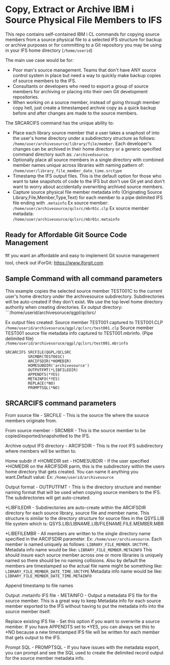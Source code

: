# Copy, Extract or Archive IBM i Source Physical File Members to IFS 
This repo contains self-contained IBM i CL commands for copying source members from a source physical file to a selected IFS structure for backup or archive purposes or for committing to a Git repository you may be using in your IFS home directory (```/home/userid```)      

The main use case would be for:
- Poor man's source management. Teams that don't have ANY source control system in place but need a way to quickly make backup copies of source members to the IFS.   
- Consultants or developers who need to export a group of source members for archiving or placing into their own Git development repositories.    
- When working on a source member, instead of going through member copy hell, just create a timestamped archvie copy as a quick backup before and after changes are made to the source members.    

The SRCARCIFS command has the unique ability to:
- Place each library source member that a user takes a snaphost of into the user's home directory under a subdirectory structure as follows: ```/home/user/archivesource/library/file/member```. Each developer's changes can be archived in their home directory or a generic specified command directory such as: ```/archivedsource```.
- Optionally place all source members in a single directory with combined member names unique across libraries with naming pattern of: ```/home/user/library_file_member_date_time.srctype```
- Timestamp the IFS output files. This is the default option for those who want to take snapshots of code to the IFS but don't use Git yet and don't want to worry about accidentally overwriting archived source members. 
- Capture source physical file member metadata info (Originating Source Library,File,Member,Type,Text) for each member to a pipe delimited IFS file ending with ```.metainfo```
Ex source member:
```/home/user/archivesource/qclsrc/mbr01c.clp```
Ex source member metadata:   
```/home/user/archivesource/qclsrc/mbr01c.metainfo```

## Ready for Affordable Git Source Code Management   
❗If you want an affordable and easy to implement Git source management tool, check out iForGit: https://www.iforgit.com
  
## Sample Command with all command parameters

This example copies the selected source member TEST001C to the current user's home directory under the archivesource subdirectory.  Subdirectories will be auto-created if they don't exist. We use the top level home directory authority when creating directories. 
Ex output directory: ```/home/userid/archivesoruce/qgpl/qclsrc/

Ex output files created: 
Source member TEST001 captured to TEST001.CLP   
```/home/userid/archivesoruce/qgpl/qclsrc/test001.clp```
Source member TEST001 source file metadata info captured to TEST001.mbrinfo. (Pipe delimited file)   
```/home/userid/archivesoruce/qgpl/qclsrc/test001.mbrinfo```

```
SRCARCIFS SRCFILE(QGPL/QCLSRC            
          SRCMBR(TEST001C)               
          ARCIFSDIR(*HOMEDIR)          
          HOMESUBDIR('archivesource')  
          OUTPUTFMT(*LIBFILEDIR)       
          APPENDTS(*YES)               
          METAINFO(*YES)               
          REPLACE(*NO)                 
          PROMPTSQL(*NO)               
```

## SRCARCIFS command parameters
From source file - SRCFILE - This is the source file where the source members originate from.  

From source member - SRCMBR - This is the source member to be copied/exported/snapshotted to the IFS.   

Archive output IFS directory - ARCIFSDIR - This is the root IFS subdirectory where members will be written to.    

Home subdir if *HOMEDIR set - HOMESUBDIR - If the user specified *HOMEDIR on the ARCIFSDIR parm, this is the subdirectory within the users home directory that gets created. You can name it anything you want.Default value:   Ex: ```/home/userid/archivesource```

Output format - OUTPUTFMT - This is the directory structure and member naming format that will be used when copying source members to the IFS. The subdirectories will get auto-created.

*LIBFILEDIR - Subdirectories are auto-create within the ARCIFSDIR directory for each source library, source file and member name. This structure is similar to the directory structure for source files in the QSYS.LIB file system which is: QSYS.LIB/LIBNAME.LIB/FILENAME.FILE.MEMBER.MBR

*LIBEFILEMBR - All members are written to the single directory name specified in the ARCIFSDIR parameter. Ex: ```/home/user/archivesource```. Each member is named uniquely as follows: ```LIBRARY_FILE_MEMBER.SRCTYPE```. Metadata info name would be like:  ```LIBRARY_FILE_MEMBER.METAINFO``` This should insure each source member across one or more libraries is uniquely named so there should be no naming collisions. Also by default the members are timestamped so the actual file name might be something like: ```LIBRARY_FILE_MEMBER_DATE_TIME.SRCTYPE``` Metadata info name would be like: ```LIBRARY_FILE_MEMBER_DATE_TIME.METAINFO```

Append timestamp to file names

Output .metainfo IFS file - METAINFO - Output a metadata IFS file for the source member. This is a great way to keep Metadata info for each source member exported to the IFS without having to put the metadata info into the source member itself.

Replace existing IFS file - Set this option if you want to overwrite a source member. If you have APPENDTS set to *YES, you can always set this to *NO because a new timestamped IFS file will be written for each member that gets output to the IFS.

Prompt SQL - PROMPTSQL - If you have issues with the metadata export, you can prompt and see the SQL used to create the delimited record output for the source member metadata info.








